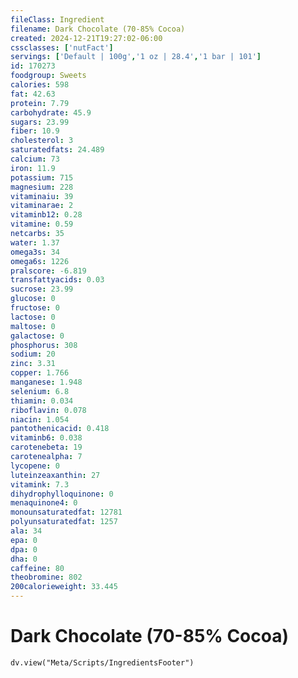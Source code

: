 ```yaml
---
fileClass: Ingredient
filename: Dark Chocolate (70-85% Cocoa)
created: 2024-12-21T19:27:02-06:00
cssclasses: ['nutFact']
servings: ['Default | 100g','1 oz | 28.4','1 bar | 101']
id: 170273
foodgroup: Sweets
calories: 598
fat: 42.63
protein: 7.79
carbohydrate: 45.9
sugars: 23.99
fiber: 10.9
cholesterol: 3
saturatedfats: 24.489
calcium: 73
iron: 11.9
potassium: 715
magnesium: 228
vitaminaiu: 39
vitaminarae: 2
vitaminb12: 0.28
vitamine: 0.59
netcarbs: 35
water: 1.37
omega3s: 34
omega6s: 1226
pralscore: -6.819
transfattyacids: 0.03
sucrose: 23.99
glucose: 0
fructose: 0
lactose: 0
maltose: 0
galactose: 0
phosphorus: 308
sodium: 20
zinc: 3.31
copper: 1.766
manganese: 1.948
selenium: 6.8
thiamin: 0.034
riboflavin: 0.078
niacin: 1.054
pantothenicacid: 0.418
vitaminb6: 0.038
carotenebeta: 19
carotenealpha: 7
lycopene: 0
luteinzeaxanthin: 27
vitamink: 7.3
dihydrophylloquinone: 0
menaquinone4: 0
monounsaturatedfat: 12781
polyunsaturatedfat: 1257
ala: 34
epa: 0
dpa: 0
dha: 0
caffeine: 80
theobromine: 802
200calorieweight: 33.445
---
```


# Dark Chocolate (70-85% Cocoa)

```dataviewjs
dv.view("Meta/Scripts/IngredientsFooter")
```
